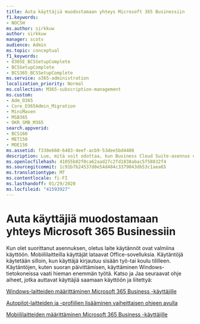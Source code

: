 ```yaml
---
title: Auta käyttäjiä muodostamaan yhteys Microsoft 365 Businessiin
f1.keywords:
- NOCSH
ms.author: sirkkuw
author: sirkkuw
manager: scotv
audience: Admin
ms.topic: conceptual
f1_keywords:
- O365E_BCSSetupComplete
- BCSSetupComplete
- BCS365_BCSSetupComplete
ms.service: o365-administration
localization_priority: Normal
ms.collection: M365-subscription-management
ms.custom:
- Adm_O365
- Core_O365Admin_Migration
- MiniMaven
- MSB365
- OKR_SMB_M365
search.appverid:
- BCS160
- MET150
- MOE150
ms.assetid: f338e660-6483-4eef-acb9-53dee5bd4408
description: Lue, mitä voit odottaa, kun Business Cloud Suite-asennus on valmis.
ms.openlocfilehash: 41055b02f0ca62aad27c2fd1838abac5f58832f4
ms.sourcegitcommit: 1c91b7b24537d0e54d484c3379043db53c1aea65
ms.translationtype: MT
ms.contentlocale: fi-FI
ms.lasthandoff: 01/29/2020
ms.locfileid: "41593927"
---
```

# <a name="help-users-connect-to-microsoft-365-business"></a>Auta käyttäjiä muodostamaan yhteys Microsoft 365 Businessiin

Kun olet suorittanut asennuksen, oletus laite käytännöt ovat valmiina käyttöön. Mobiililaitteilla käyttäjät lataavat Office-sovelluksia. Käytäntöjä käytetään silloin, kun käyttäjä kirjautuu sisään työ-tai koulu tililleen. Käytäntöjen, kuten suoran päivittämisen, käyttäminen Windows-tietokoneissa vaati hieman enemmän työtä. Katso ja Jaa seuraavat ohje aiheet, jotka auttavat käyttäjiä saamaan käyttöön ja liitettyä:
  
[Windows-laitteiden määrittäminen Microsoft 365 Business -käyttäjille](set-up-windows-devices.md)
  
[Autopilot-laitteiden ja -profiilien lisääminen vaiheittaisen ohjeen avulla](add-autopilot-devices-and-profile.md)
  
[Mobiililaitteiden määrittäminen Microsoft 365 Business -käyttäjille](set-up-mobile-devices.md)
  

